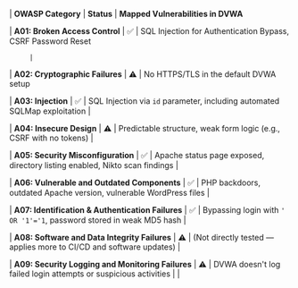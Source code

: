 | **OWASP Category**                                | **Status** | **Mapped Vulnerabilities in DVWA**                                         


| **A01: Broken Access Control**                    | ✅          | SQL Injection for Authentication Bypass, CSRF Password Reset      

         |
| **A02: Cryptographic Failures**                   | ⚠️         | No HTTPS/TLS in the default DVWA setup                                     

| **A03: Injection**                                | ✅          | SQL Injection via `id` parameter, including automated SQLMap exploitation  |

| **A04: Insecure Design**                          | ⚠️         | Predictable structure, weak form logic (e.g., CSRF with no tokens)         |

| **A05: Security Misconfiguration**                | ✅          | Apache status page exposed, directory listing enabled, Nikto scan findings |

| **A06: Vulnerable and Outdated Components**       | ✅          | PHP backdoors, outdated Apache version, vulnerable WordPress files         |

| **A07: Identification & Authentication Failures** | ✅          | Bypassing login with `' OR '1'='1`, password stored in weak MD5 hash       |

| **A08: Software and Data Integrity Failures**     | ⚠️         | (Not directly tested — applies more to CI/CD and software updates)         |

| **A09: Security Logging and Monitoring Failures** | ⚠️         | DVWA doesn't log failed login attempts or suspicious activities            |                                            |
